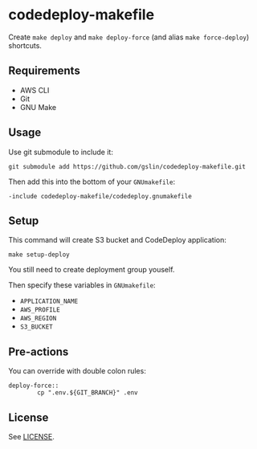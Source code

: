 # codedeploy-makefile

Create `make deploy` and `make deploy-force` (and alias `make force-deploy`) shortcuts.

## Requirements

* AWS CLI
* Git
* GNU Make

## Usage

Use git submodule to include it:

    git submodule add https://github.com/gslin/codedeploy-makefile.git

Then add this into the bottom of your `GNUmakefile`:

    -include codedeploy-makefile/codedeploy.gnumakefile

## Setup

This command will create S3 bucket and CodeDeploy application:

    make setup-deploy

You still need to create deployment group youself.

Then specify these variables in `GNUmakefile`:

* `APPLICATION_NAME`
* `AWS_PROFILE`
* `AWS_REGION`
* `S3_BUCKET`

## Pre-actions

You can override with double colon rules:

    deploy-force::
            cp ".env.${GIT_BRANCH}" .env

## License

See [LICENSE](LICENSE).
